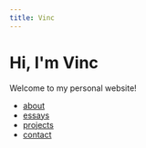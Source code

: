```yaml
---
title: Vinc
---
```


# Hi, I'm Vinc

Welcome to my personal website!

- [about](/about.html)
- [essays](/essays/)
- [projects](/projects/)
- [contact](/contact.html)
